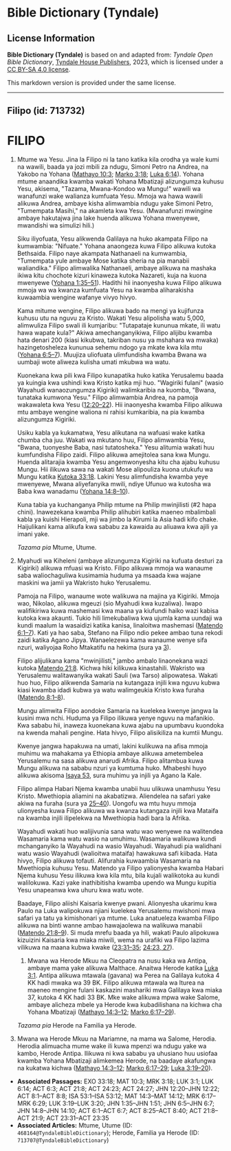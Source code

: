 # Bible Dictionary (Tyndale)

## License Information

**Bible Dictionary (Tyndale)** is based on and adapted from: _Tyndale Open Bible Dictionary_, [Tyndale House Publishers](https://tyndaleopenresources.com/), 2023, which is licensed under a [CC BY-SA 4.0 license](https://creativecommons.org/licenses/by-sa/4.0/legalcode.en).

This markdown version is provided under the same license.



--------------------------------

## Filipo (id: 713732)

FILIPO
======

1. Mtume wa Yesu. Jina la Filipo ni la tano katika kila orodha ya wale kumi na wawili, baada ya jozi mbili za ndugu, Simoni Petro na Andrea, na Yakobo na Yohana ([Mathayo 10:3](https://ref.ly/Matt10:3); [Marko 3:18](https://ref.ly/Mark3:18); [Luka 6:14](https://ref.ly/Luke6:14)). Yohana mtume anaandika kwamba wakati Yohana Mbatizaji alizungumza kuhusu Yesu, akisema, "Tazama, Mwana\-Kondoo wa Mungu!" wawili wa wanafunzi wake walianza kumfuata Yesu. Mmoja wa hawa wawili alikuwa Andrea, ambaye kisha alimwambia ndugu yake Simoni Petro, "Tumempata Masihi," na akamleta kwa Yesu. (Mwanafunzi mwingine ambaye hakutajwa jina lake huenda alikuwa Yohana mwenyewe, mwandishi wa simulizi hili.)

    Siku iliyofuata, Yesu alikwenda Galilaya na huko akampata Filipo na kumwambia: "Nifuate." Yohana anaongeza kuwa Filipo alikuwa kutoka Bethsaida. Filipo naye akampata Nathanaeli na kumwambia, "Tumempata yule ambaye Mose katika sheria na pia manabii waliandika." Filipo alimwalika Nathanaeli, ambaye alikuwa na mashaka ikiwa kitu chochote kizuri kinaweza kutoka Nazareti, kuja na kuona mwenyewe ([Yohana 1:35–51](https://ref.ly/John1:35-John1:51)). Hadithi hii inaonyesha kuwa Filipo alikuwa mmoja wa wa kwanza kumfuata Yesu na kwamba aliharakisha kuwaambia wengine wafanye vivyo hivyo.

    Kama mitume wengine, Filipo alikuwa bado na mengi ya kujifunza kuhusu utu na nguvu za Kristo. Wakati Yesu alipolisha watu 5,000, alimwuliza Filipo swali ili kumjaribu: "Tutapataje kununua mkate, ili watu hawa wapate kula?" Akiwa amechanganyikiwa, Filipo alijibu kwamba hata denari 200 (kiasi kikubwa, takriban nusu ya mshahara wa mwaka) hazingetosheleza kununua sehemu ndogo ya mkate kwa kila mtu ([Yohana 6:5–7](https://ref.ly/John6:5-John6:7)). Muujiza uliofuata ulimfundisha kwamba Bwana wa uumbaji wote aliweza kulisha umati mkubwa wa watu.

    Kuonekana kwa pili kwa Filipo kunapatika huko katika Yerusalemu baada ya kuingia kwa ushindi kwa Kristo katika mji huo. "Wagiriki fulani" (wasio Wayahudi wanaozungumza Kigiriki) walimkaribia na kuomba, "Bwana, tunataka kumwona Yesu." Filipo alimwambia Andrea, na pamoja wakawaleta kwa Yesu ([12:20–22](https://ref.ly/John12:20-John12:22)). Hii inaonyesha kwamba Filipo alikuwa mtu ambaye wengine waliona ni rahisi kumkaribia, na pia kwamba alizungumza Kigiriki.

    Usiku kabla ya kukamatwa, Yesu alikutana na wafuasi wake katika chumba cha juu. Wakati wa mkutano huu, Filipo alimwambia Yesu, "Bwana, tuonyeshe Baba, nasi tutatosheka." Yesu alitumia wakati huu kumfundisha Filipo zaidi. Filipo alikuwa amejitolea sana kwa Mungu. Huenda alitarajia kwamba Yesu angemwonyesha kitu cha ajabu kuhusu Mungu. Hii ilikuwa sawa na wakati Mose alipouliza kuona utukufu wa Mungu katika [Kutoka 33:18](https://ref.ly/Exod33:18). Lakini Yesu alimfundisha kwamba yeye mwenyewe, Mwana aliyefanyika mwili, ndiye Ufunuo wa kutosha wa Baba kwa wanadamu ([Yohana 14:8–10](https://ref.ly/John14:8-John14:10)).

    Kuna tabia ya kuchanganya Philip mtume na Philip mwinjilisti (\#2 hapa chini). Inawezekana kwamba Philip alihubiri katika maeneo mbalimbali kabla ya kuishi Hierapoli, mji wa jimbo la Kirumi la Asia hadi kifo chake. Haijulikani kama alikufa kwa sababu za kawaida au aliuawa kwa ajili ya imani yake.

    *Tazama pia* Mtume, Utume.

2. Myahudi wa Kiheleni (ambaye alizungumza Kigiriki na kufuata desturi za Kigiriki) alikuwa mfuasi wa Kristo. Filipo alikuwa mmoja wa wanaume saba waliochaguliwa kusimamia huduma ya msaada kwa wajane maskini wa jamii ya Wakristo huko Yerusalemu.

    Pamoja na Filipo, wanaume wote walikuwa na majina ya Kigiriki. Mmoja wao, Nikolao, alikuwa mgeuzi (sio Myahudi kwa kuzaliwa). Iwapo walifikiriwa kuwa mashemasi kwa maana ya kiufundi haiko wazi kabisa kutoka kwa akaunti. Tukio hili limekubaliwa kwa ujumla kama uundaji wa kundi maalum la wasaidizi katika kanisa, linaloitwa mashemasi ([Matendo 6:1–7](https://ref.ly/Acts6:1-Acts6:7)). Kati ya hao saba, Stefano na Filipo ndio pekee ambao tuna rekodi zaidi katika Agano Jipya. Wanaelezewa kama wanaume wenye sifa nzuri, waliyojaa Roho Mtakatifu na hekima (sura ya [3](https://ref.ly/Acts6:3)).

    Filipo alijulikana kama "mwinjilisti," jambo ambalo linaonekana wazi kutoka [Matendo 21:8](https://ref.ly/Acts21:8). Kichwa hiki kilikuwa kinastahili. Wakristo wa Yerusalemu walitawanyika wakati Sauli (wa Tarso) alipowatesa. Wakati huo huo, Filipo alikwenda Samaria na kutangaza injili kwa nguvu kubwa kiasi kwamba idadi kubwa ya watu walimgeukia Kristo kwa furaha ([Matendo 8:1–8](https://ref.ly/Acts8:1-Acts8:8)).

    Mungu alimwita Filipo aondoke Samaria na kuelekea kwenye jangwa la kusini mwa nchi. Huduma ya Filipo ilikuwa yenye nguvu na mafanikio. Kwa sababu hii, inaweza kuonekana kuwa ajabu na upumbavu kuondoka na kwenda mahali pengine. Hata hivyo, Filipo alisikiliza na kumtii Mungu.

    Kwenye jangwa hapakuwa na umati, lakini kulikuwa na afisa mmoja muhimu wa mahakama ya Ethiopia ambaye alikuwa ametembelea Yerusalemu na sasa alikuwa anarudi Afrika. Filipo alitambua kuwa Mungu alikuwa na sababu nzuri ya kumtuma huko. Mhabeshi huyo alikuwa akisoma [Isaya 53](https://ref.ly/Isa53:1-Isa53:12), sura muhimu ya injili ya Agano la Kale.

    Filipo alimpa Habari Njema kwamba unabii huu ulikuwa unamhusu Yesu Kristo. Mwethiopia aliamini na akabatizwa. Aliendelea na safari yake akiwa na furaha (sura ya [25–40](https://ref.ly/Acts8:25-Acts8:40)). Uongofu wa mtu huyu mmoja ulionyesha kuwa Filipo alikuwa wa kwanza kutangaza injili kwa Mataifa na kwamba injili ilipelekwa na Mwethiopia hadi bara la Afrika.

    Wayahudi wakati huo walijivunia sana watu wao wenyewe na walitendea Wasamaria kama watu wasio na umuhimu. Wasamaria walikuwa kundi mchanganyiko la Wayahudi na wasio Wayahudi. Wayahudi pia walidhani watu wasio Wayahudi (walioitwa mataifa) hawakuwa safi kiibada. Hata hivyo, Filipo alikuwa tofauti. Alifurahia kuwaambia Wasamaria na Mwethiopia kuhusu Yesu. Matendo ya Filipo yalionyesha kwamba Habari Njema kuhusu Yesu ilikuwa kwa kila mtu, bila kujali walikotoka au kundi walilokuwa. Kazi yake inathibitisha kwamba upendo wa Mungu kupitia Yesu unapeanwa kwa uhuru kwa watu wote.

    Baadaye, Filipo aliishi Kaisaria kwenye pwani. Alionyesha ukarimu kwa Paulo na Luka walipokuwa njiani kuelekea Yerusalemu mwishoni mwa safari ya tatu ya kimishonari ya mtume. Luka anatueleza kwamba Filipo alikuwa na binti wanne ambao hawajaolewa na walikuwa manabii ([Matendo 21:8–9](https://ref.ly/Acts21:8-Acts21:9)). Si muda mrefu baada ya hili, wakati Paulo alipokuwa kizuizini Kaisaria kwa miaka miwili, wema na urafiki wa Filipo lazima vilikuwa na maana kubwa kwake ([23:31–35](https://ref.ly/Acts23:31-Acts23:35); [24:23, 27](https://ref.ly/Acts24:23,Acts24:27)).

    1. Mwana wa Herode Mkuu na Cleopatra na nusu kaka wa Antipa, ambaye mama yake alikuwa Malthace. Anaitwa Herode katika [Luka 3:1](https://ref.ly/Luke3:1). Antipa alikuwa mtawala (gavana) wa Perea na Galilaya kutoka 4 KK hadi mwaka wa 39 BK. Filipo alikuwa mtawala wa Iturea na maeneo mengine fulani kaskazini mashariki mwa Galilaya kwa miaka 37, kutoka 4 KK hadi 33 BK. Mke wake alikuwa mpwa wake Salome, ambaye alicheza mbele ya Herode kwa kubadilishana na kichwa cha Yohana Mbatizaji ([Mathayo 14:3–12](https://ref.ly/Matt14:3-Matt14:12); [Marko 6:17–29](https://ref.ly/Mark6:17-Mark6:29)).

    *Tazama pia* Herode na Familia ya Herode.

3. Mwana wa Herode Mkuu na Mariamne, na mama wa Salome, Herodia. Herodia alimuacha mume wake ili kuwa mpenzi wa ndugu yake wa kambo, Herode Antipa. Ilikuwa ni kwa sababu ya uhusiano huu usiofaa kwamba Yohana Mbatizaji alimkemea Herode, na baadaye akafungwa na kukatwa kichwa ([Mathayo 14:3–12](https://ref.ly/Matt14:3-Matt14:12); [Marko 6:17–29](https://ref.ly/Mark6:17-Mark6:29); [Luka 3:19–20](https://ref.ly/Luke3:19-Luke3:20)).

* **Associated Passages:** EXO 33:18; MAT 10:3; MRK 3:18; LUK 3:1; LUK 6:14; ACT 6:3; ACT 21:8; ACT 24:23; ACT 24:27; JHN 12:20–JHN 12:22; ACT 8:1–ACT 8:8; ISA 53:1–ISA 53:12; MAT 14:3–MAT 14:12; MRK 6:17–MRK 6:29; LUK 3:19–LUK 3:20; JHN 1:35–JHN 1:51; JHN 6:5–JHN 6:7; JHN 14:8–JHN 14:10; ACT 6:1–ACT 6:7; ACT 8:25–ACT 8:40; ACT 21:8–ACT 21:9; ACT 23:31–ACT 23:35
* **Associated Articles:** Mtume, Utume (ID: `468164@TyndaleBibleDictionary`); Herode, Familia ya Herode (ID: `713707@TyndaleBibleDictionary`)

